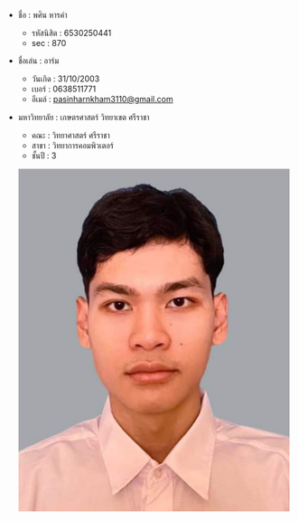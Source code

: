- ชื่อ : พศิน หารคำ
  - รหัสนิสิต : 6530250441
  - sec : 870
    
- ชื่อเล่น : อาร์ม
  - วันเกิด : 31/10/2003
  - เบอร์ : 0638511771
  - อีเมล์ : pasinharnkham3110@gmail.com
    
- มหาวิทยาลัย : เกษตรศาสตร์ วิทยาเขต ศรีราชา
  - คณะ : วิทยาศาสตร์ ศรีราชา
  - สาขา : วิทยาการคอมพิวเตอร์
  - ชั้นปี : 3
  
 


  ![Alt text](MyPhoto/IMG_3354.jpeg)
